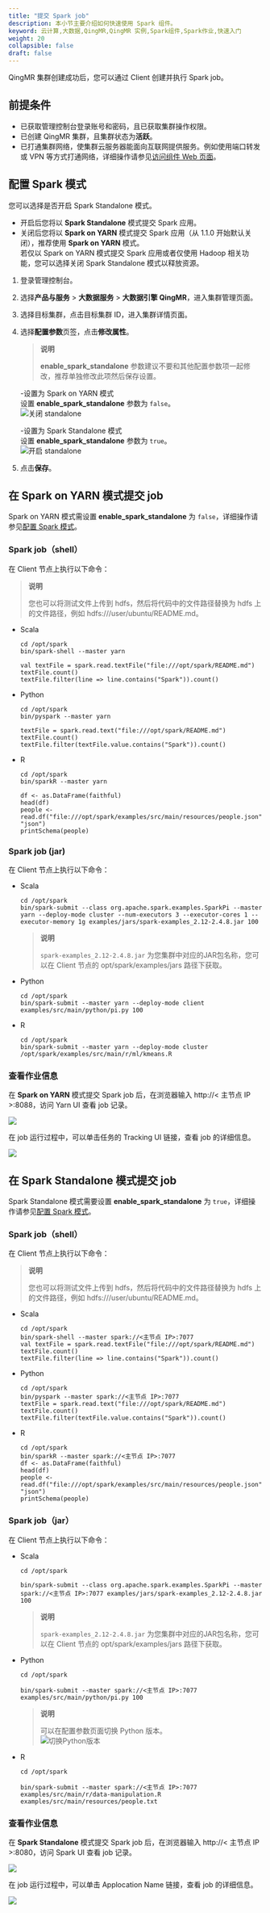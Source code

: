 ```yaml
---
title: "提交 Spark job"
description: 本小节主要介绍如何快速使用 Spark 组件。 
keyword: 云计算,大数据,QingMR,QingMR 实例,Spark组件,Spark作业,快速入门
weight: 20
collapsible: false
draft: false
---
```


QingMR 集群创建成功后，您可以通过 Client 创建并执行 Spark job。

## 前提条件

- 已获取管理控制台登录账号和密码，且已获取集群操作权限。
- 已创建 QingMR 集群，且集群状态为**活跃**。
- 已打通集群网络，使集群云服务器能面向互联网提供服务。例如使用端口转发或 VPN 等方式打通网络，详细操作请参见[访问组件 Web 页面](../../manual/access_method)。

## 配置 Spark 模式

您可以选择是否开启 Spark Standalone 模式。
- 开启后您将以 **Spark Standalone** 模式提交 Spark 应用。
- 关闭后您将以 **Spark on YARN** 模式提交 Spark 应用（从 1.1.0 开始默认关闭），推荐使用 **Spark on YARN** 模式。     
  若仅以 Spark on YARN 模式提交 Spark 应用或者仅使用 Hadoop 相关功能，您可以选择关闭 Spark Standalone 模式以释放资源。

1. 登录管理控制台。
2. 选择**产品与服务** > **大数据服务** > **大数据引擎 QingMR**，进入集群管理页面。
3. 选择目标集群，点击目标集群 ID，进入集群详情页面。  
4. 选择**配置参数**页签，点击**修改属性**。

   > **说明**
   > 
   > **enable_spark_standalone** 参数建议不要和其他配置参数项一起修改，推荐单独修改此项然后保存设置。
   
   -设置为 Spark on YARN 模式  
   设置 **enable_spark_standalone** 参数为 `false`。  
   ![关闭 standalone](../../_images/spark_standalone_false.png)

   -设置为 Spark Standalone 模式   
   设置 **enable_spark_standalone** 参数为 `true`。     
   ![开启 standalone](../../_images/spark_standalone_true.png)


5. 点击**保存**。

## 在 **Spark on YARN** 模式提交 job

Spark on YARN 模式需设置 **enable_spark_standalone** 为 `false`，详细操作请参见[配置 Spark 模式](#配置-spark-模式)。

### Spark job（shell）

在 Client 节点上执行以下命令：

> **说明**
> 
> 您也可以将测试文件上传到 hdfs，然后将代码中的文件路径替换为 hdfs 上的文件路径，例如 hdfs:///user/ubuntu/README.md。

- Scala

   ```shell
   cd /opt/spark
   bin/spark-shell --master yarn

   val textFile = spark.read.textFile("file:///opt/spark/README.md")
   textFile.count()
   textFile.filter(line => line.contains("Spark")).count()
   ```

- Python

   ```shell
   cd /opt/spark
   bin/pyspark --master yarn

   textFile = spark.read.text("file:///opt/spark/README.md")
   textFile.count()
   textFile.filter(textFile.value.contains("Spark")).count()
   ```

- R

   ```shell
   cd /opt/spark
   bin/sparkR --master yarn
   
   df <- as.DataFrame(faithful)
   head(df)
   people <- read.df("file:///opt/spark/examples/src/main/resources/people.json", "json")
   printSchema(people)
   ```

### Spark job (jar)

在 Client 节点上执行以下命令：

- Scala
   ```
   cd /opt/spark
   bin/spark-submit --class org.apache.spark.examples.SparkPi --master yarn --deploy-mode cluster --num-executors 3 --executor-cores 1 --executor-memory 1g examples/jars/spark-examples_2.12-2.4.8.jar 100
   ```

   > **说明**
   > 
   > `spark-examples_2.12-2.4.8.jar` 为您集群中对应的JAR包名称，您可以在 Client 节点的 opt/spark/examples/jars 路径下获取。

- Python
   ```
   cd /opt/spark
   bin/spark-submit --master yarn --deploy-mode client examples/src/main/python/pi.py 100
   ```

- R
   ```
   cd /opt/spark
   bin/spark-submit --master yarn --deploy-mode cluster /opt/spark/examples/src/main/r/ml/kmeans.R
   ```

### 查看作业信息

在 **Spark on YARN** 模式提交 Spark job 后，在浏览器输入 http://< 主节点 IP >:8088，访问 Yarn UI 查看 job 记录。

![](../../_images/spark_onyarn_shell_ui.png)

在 job 运行过程中，可以单击任务的 Tracking UI 链接，查看 job 的详细信息。

![](../../_images/spark_onyarn_jar_ui_01.png)

## 在 **Spark Standalone** 模式提交 job

Spark Standalone 模式需要设置 **enable_spark_standalone** 为 `true`，详细操作请参见[配置 Spark 模式](#配置-spark-模式)。

### Spark job（shell）

在 Client 节点上执行以下命令：    

> **说明**
> 
> 您也可以将测试文件上传到 hdfs，然后将代码中的文件路径替换为 hdfs 上的文件路径，例如 hdfs:///user/ubuntu/README.md。

- Scala
   ```shell
   cd /opt/spark
   bin/spark-shell --master spark://<主节点 IP>:7077
   val textFile = spark.read.textFile("file:///opt/spark/README.md")
   textFile.count()
   textFile.filter(line => line.contains("Spark")).count()
   ```
- Python
   ```shell
   cd /opt/spark
   bin/pyspark --master spark://<主节点 IP>:7077
   textFile = spark.read.text("file:///opt/spark/README.md")
   textFile.count()
   textFile.filter(textFile.value.contains("Spark")).count()
   ```
- R
   ```shell
   cd /opt/spark
   bin/sparkR --master spark://<主节点 IP>:7077
   df <- as.DataFrame(faithful)
   head(df)
   people <- read.df("file:///opt/spark/examples/src/main/resources/people.json", "json")
   printSchema(people)
   ```

### Spark job（jar）

在 Client 节点上执行以下命令：     

- Scala

   ```
   cd /opt/spark

   bin/spark-submit --class org.apache.spark.examples.SparkPi --master spark://<主节点 IP>:7077 examples/jars/spark-examples_2.12-2.4.8.jar 100
   ```

   > **说明**
   > 
   > `spark-examples_2.12-2.4.8.jar` 为您集群中对应的JAR包名称，您可以在 Client 节点的 opt/spark/examples/jars 路径下获取。

- Python

   ```
   cd /opt/spark
   
   bin/spark-submit --master spark://<主节点 IP>:7077 examples/src/main/python/pi.py 100
   ```

   > **说明**
   > 
   > 可以在配置参数页面切换 Python 版本。  
   > ![切换Python版本](../../_images/switch_python.png)
   
- R

   ```
   cd /opt/spark
   
   bin/spark-submit --master spark://<主节点 IP>:7077 examples/src/main/r/data-manipulation.R examples/src/main/resources/people.txt
   ```

### 查看作业信息

在 **Spark Standalone** 模式提交 Spark job 后，在浏览器输入 http://< 主节点 IP >:8080，访问 Spark UI 查看 job 记录。

![](../../_images/spark_standalone_shell_ui.png)

在 job 运行过程中，可以单击 Applocation Name 链接，查看 job 的详细信息。

![](../../_images/spark_standalone_shell_ui_01.png)








